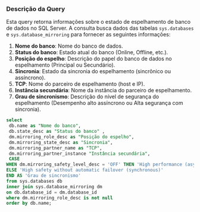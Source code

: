 ### Descrição da Query

Esta query retorna informações sobre o estado de espelhamento de banco de dados no SQL Server. A consulta busca dados das tabelas `sys.databases` e `sys.database_mirroring` para fornecer as seguintes informações:

1. **Nome do banco**: Nome do banco de dados.
2. **Status do banco**: Estado atual do banco (Online, Offline, etc.).
3. **Posição do espelho**: Descrição do papel do banco de dados no espelhamento (Principal ou Secundário).
4. **Sincronia**: Estado da sincronia do espelhamento (sincrônico ou assíncrono).
5. **TCP**: Nome do parceiro de espelhamento (host e IP).
6. **Instância secundária**: Nome da instância do parceiro de espelhamento.
7. **Grau de sincronismo**: Descrição do nível de segurança do espelhamento (Desempenho alto assíncrono ou Alta segurança com sincronia).

```SQL
select 
 db.name as "Nome do banco",
 db.state_desc as "Status do banco" ,
 dm.mirroring_role_desc as "Posição do espelho",
 dm.mirroring_state_desc as "Sincronia",
 dm.mirroring_partner_name as "TCP", 
 dm.mirroring_partner_instance "Instância secundária",
 CASE
WHEN dm.mirroring_safety_level_desc = 'OFF' THEN 'High performance (asynchronous)'
ELSE 'High safety without automatic failover (synchronous)'
END AS 'Grau de sincronismo'
from sys.databases db
inner join sys.database_mirroring dm
on db.database_id = dm.database_id
where dm.mirroring_role_desc is not null
order by db.name;
```
